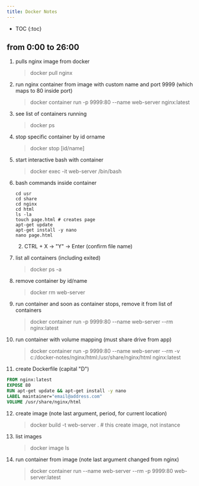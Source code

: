 ```yaml
---
title: Docker Notes
---
```


* TOC
{:toc}

from  0:00 to 26:00
-----

1. pulls nginx image from docker
    > docker pull nginx
2. run nginx container from image with custom name and port 9999 (which maps to 80 inside port)
    > docker container run -p 9999:80 --name web-server nginx:latest
3. see list of containers running
    > docker ps
4. stop specific container by id orname
    > docker stop [id/name]
5. start interactive bash with container
    > docker exec -it web-server /bin/bash
6. bash commands inside container
    ```
    cd usr
    cd share
    cd nginx
    cd html
    ls -la
    touch page.html # creates page
    apt-get update
    apt-get install -y nano
    nano page.html
    ```
    2. CTRL + X -> "Y" -> Enter (confirm file name)

7. list all containers (including exited)
    > docker ps -a

8. remove container by id/name    
    > docker rm web-server

9. run container and soon as container stops, remove it from list of containers
    > docker container run -p 9999:80 --name web-server --rm nginx:latest 

10. run container with volume mapping (must share drive from app)
    > docker container run -p 9999:80 --name web-server --rm -v c:/docker-notes/nginx/html:/usr/share/nginx/html nginx:latest 

11. create Dockerfile (capital "D")
```dockerfile
FROM nginx:latest
EXPOSE 80
RUN apt-get update && apt-get install -y nano
LABEL maintainer="email@address.com"
VOLUME /usr/share/nginx/html
```

12. create image (note last argument, period, for current location)
    > docker build -t web-server .  # this create image, not instance

13. list images
    > docker image ls

14. run container from image (note last argument changed from nginx)
    > docker container run --name web-server --rm -p 9999:80 web-server:latest
